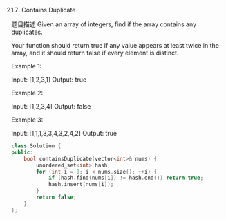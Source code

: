 217. Contains Duplicate

题目描述
Given an array of integers, find if the array contains any duplicates.

Your function should return true if any value appears at least twice in the array, and it should return false if every element is distinct.

Example 1:

Input: [1,2,3,1]
Output: true

Example 2:

Input: [1,2,3,4]
Output: false

Example 3:

Input: [1,1,1,3,3,4,3,2,4,2]
Output: true


```cpp
class Solution {
public:
    bool containsDuplicate(vector<int>& nums) {
        unordered_set<int> hash;
        for (int i = 0; i < nums.size(); ++i) {
            if (hash.find(nums[i]) != hash.end()) return true;
            hash.insert(nums[i]);
        }
        return false;
    }
};
```
